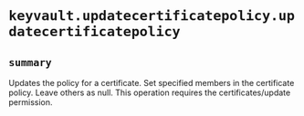 # `keyvault.updatecertificatepolicy.updatecertificatepolicy`

## `summary`
Updates the policy for a certificate. Set specified members in the certificate policy. Leave others as null. This operation requires the certificates/update permission.


